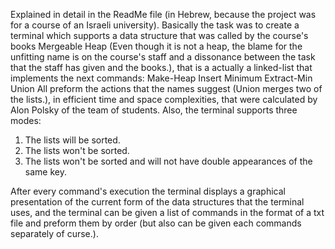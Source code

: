 Explained in detail in the ReadMe file (in Hebrew, because the project was for a course of an Israeli university). 
Basically the task was to create a terminal which supports a data structure that was called by the course's books Mergeable Heap
(Even though it is not a heap, the blame for the unfitting name is on the course's staff and a dissonance between the task that the staff has given and the books.),
that is a actually a linked-list that implements the next commands: 
Make-Heap
Insert
Minimum
Extract-Min
Union
All preform the actions that the names suggest (Union merges two of the lists.), 
in efficient time and space complexities, that were calculated by Alon Polsky of the team of students. Also, the terminal supports three modes:
1. The lists will be sorted.
2. The lists won't be sorted.
3. The lists won't be sorted and will not have double appearances of the same key.

After every command's execution the terminal displays a graphical presentation of the current form of the data structures that the terminal uses,
and the terminal can be given a list of commands in the format of a txt file and preform them by order (but also can be given each commands separately of curse.).
